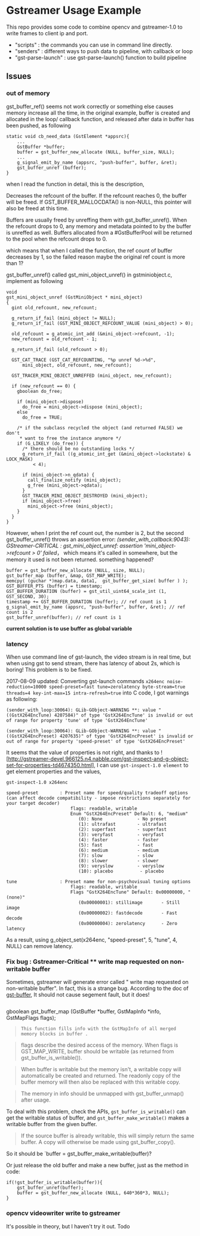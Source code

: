 # Gstreamer Usage Example
This repo provides some code to combine opencv and gstreamer-1.0 to write frames to client ip and port. 
- "scripts" : the commands you can use in command line directly. 
- "senders" : different ways to push data to pipeline, with callback or loop
- "gst-parse-launch" : use gst-parse-launch() function to build pipeline

## Issues
### out of memory
gst_buffer_ref() seems not work correctly or something else causes memory increase all the time, in the original example, buffer is created and allocated in the loop/ callback function,
and released after data in buffer has been pushed, as following
```
static void cb_need_data (GstElement *appsrc){
    ...
    GstBuffer *buffer;
    buffer = gst_buffer_new_allocate (NULL, buffer_size, NULL);
    ...
    g_signal_emit_by_name (appsrc, "push-buffer", buffer, &ret);
    gst_buffer_unref (buffer);
}
```
when I read the function in detail, this is the description,

>
Decreases the refcount of the buffer. If the refcount reaches 0, the buffer will be freed.
If GST_BUFFER_MALLOCDATA() is non-NULL, this pointer will also be freed at this time.

Buffers are usually freed by unreffing them with gst_buffer_unref(). When the refcount drops to 0, any memory and metadata pointed to by the buffer is
unreffed as well. Buffers allocated from a #GstBufferPool will be returned to the pool when the refcount drops to 0.

which means that when I called the function, the ref count of buffer decreases by 1, so the failed reason maybe the original ref count is more than 1?



gst_buffer_unref() called gst_mini_object_unref() in gstminiobject.c, implement as following
```
void
gst_mini_object_unref (GstMiniObject * mini_object)
{
  gint old_refcount, new_refcount;

  g_return_if_fail (mini_object != NULL);
  g_return_if_fail (GST_MINI_OBJECT_REFCOUNT_VALUE (mini_object) > 0);

  old_refcount = g_atomic_int_add (&mini_object->refcount, -1);
  new_refcount = old_refcount - 1;

  g_return_if_fail (old_refcount > 0);

  GST_CAT_TRACE (GST_CAT_REFCOUNTING, "%p unref %d->%d",
      mini_object, old_refcount, new_refcount);

  GST_TRACER_MINI_OBJECT_UNREFFED (mini_object, new_refcount);

  if (new_refcount == 0) {
    gboolean do_free;

    if (mini_object->dispose)
      do_free = mini_object->dispose (mini_object);
    else
      do_free = TRUE;

    /* if the subclass recycled the object (and returned FALSE) we don't
     * want to free the instance anymore */
    if (G_LIKELY (do_free)) {
      /* there should be no outstanding locks */
      g_return_if_fail ((g_atomic_int_get (&mini_object->lockstate) & LOCK_MASK)
          < 4);

      if (mini_object->n_qdata) {
        call_finalize_notify (mini_object);
        g_free (mini_object->qdata);
      }
      GST_TRACER_MINI_OBJECT_DESTROYED (mini_object);
      if (mini_object->free)
        mini_object->free (mini_object);
    }
  }
}

```
However, when I print the ref count out, the number is 2, but the second gst_buffer_unref() throws an assertion error:
*(sender_with_callback:9043): GStreamer-CRITICAL : gst_mini_object_unref: assertion 'mini_object->refcount > 0' failed*， which means it's called in somewhere, but the memory it used is not been returned. 
something happened?

```
buffer = gst_buffer_new_allocate (NULL, size, NULL);
gst_buffer_map (buffer, &map, GST_MAP_WRITE);
memcpy( (guchar *)map.data, data1,  gst_buffer_get_size( buffer ) );
GST_BUFFER_PTS (buffer) = timestamp;
GST_BUFFER_DURATION (buffer) = gst_util_uint64_scale_int (1, GST_SECOND, 30);
timestamp += GST_BUFFER_DURATION (buffer); // ref count is 1
g_signal_emit_by_name (appsrc, "push-buffer", buffer, &ret); // ref count is 2
gst_buffer_unref(buffer); // ref count is 1

```

**current solution is to use buffer as global variable**

### latency
When use command line of gst-launch, the video stream is in real time, but when using gst to send stream, there has latency of about 2s, which is boring!
This problem is to be fixed.

2017-08-09 updated:
Converting gst-launch commands ```x264enc noise-reduction=10000 speed-preset=fast tune=zerolatency byte-stream=true threads=4 key-int-max=15 intra-refresh=true``` into C code, I got warnings as following:
```
(sender_with_loop:30064): GLib-GObject-WARNING **: value "((GstX264EncTune) 4207584)" of type 'GstX264EncTune' is invalid or out of range for property 'tune' of type 'GstX264EncTune'

(sender_with_loop:30064): GLib-GObject-WARNING **: value "((GstX264EncPreset) 4207635)" of type 'GstX264EncPreset' is invalid or out of range for property 'speed-preset' of type 'GstX264EncPreset'
```
It seems that the value of properties is not right, and thanks to ![http://gstreamer-devel.966125.n4.nabble.com/gst-inspect-and-g-object-set-for-properties-td4674350.html], I can use `gst-inspect-1.0 element` to get element properties and the values, 
```
gst-inspect-1.0 x264enc

speed-preset        : Preset name for speed/quality tradeoff options (can affect decode compatibility - impose restrictions separately for your target decoder)
                        flags: readable, writable
                        Enum "GstX264EncPreset" Default: 6, "medium"
                           (0): None             - No preset
                           (1): ultrafast        - ultrafast
                           (2): superfast        - superfast
                           (3): veryfast         - veryfast
                           (4): faster           - faster
                           (5): fast             - fast
                           (6): medium           - medium
                           (7): slow             - slow
                           (8): slower           - slower
                           (9): veryslow         - veryslow
                           (10): placebo          - placebo

tune                : Preset name for non-psychovisual tuning options
                        flags: readable, writable
                        Flags "GstX264EncTune" Default: 0x00000000, "(none)"
                           (0x00000001): stillimage       - Still image
                           (0x00000002): fastdecode       - Fast decode
                           (0x00000004): zerolatency      - Zero latency

```
As a result, using g_object_set(x264enc, "speed-preset", 5, "tune", 4, NULL) can remove latency.

### Fix bug : Gstreamer-Critical ** write map requested on non-writable buffer
Sometimes, gstreamer will generate error called " write map requested on non-writable buffer".
In fact, this is a strange bug. According to the doc of [gst-buffer](https://developer.gnome.org/gstreamer/stable/gstreamer-GstBuffer.html#gst-buffer-unref), It should not cause segement fault, but it does!
>```
gboolean
gst_buffer_map (GstBuffer *buffer,
                GstMapInfo *info,
                GstMapFlags flags);

>```
>This function fills info with the GstMapInfo of all merged memory blocks in buffer .

>flags describe the desired access of the memory. When flags is GST_MAP_WRITE, buffer should be writable (as returned from gst_buffer_is_writable()).

>When buffer is writable but the memory isn't, a writable copy will automatically be created and returned. The readonly copy of the buffer memory will then also be replaced with this writable copy.

>The memory in info should be unmapped with gst_buffer_unmap() after usage.

To deal with this problem, check the APIs, `gst_buffer_is_writable()` can get the writable status of buffer, and `gst_buffer_make_writable()` makes a writable buffer from the given buffer.
> If the source buffer is already writable, this will simply return the same buffer. A copy will otherwise be made using gst_buffer_copy().

So it should be `buffer = gst_buffer_make_writable(buffer)?

Or just release the old buffer and make a new buffer, just as the method in code:
```
if(!gst_buffer_is_writable(buffer)){
	gst_buffer_unref(buffer);
	buffer = gst_buffer_new_allocate (NULL, 640*360*3, NULL);
}
```


### opencv videowriter write to gstreamer
It's possible in theory, but I haven't try it out.
Todo
